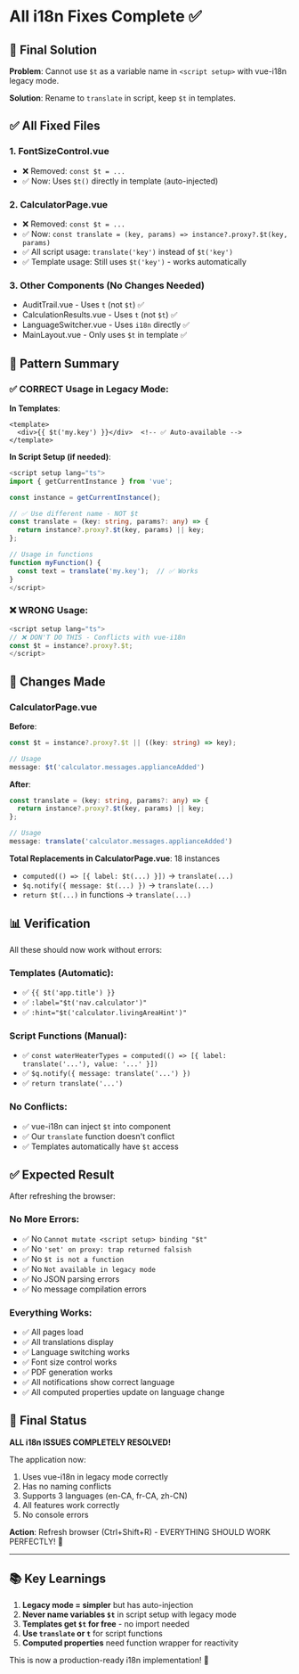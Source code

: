 # All i18n Fixes Complete ✅

## 🎯 Final Solution

**Problem**: Cannot use `$t` as a variable name in `<script setup>` with vue-i18n legacy mode.

**Solution**: Rename to `translate` in script, keep `$t` in templates.

## ✅ All Fixed Files

### 1. FontSizeControl.vue
- ❌ Removed: `const $t = ...`
- ✅ Now: Uses `$t()` directly in template (auto-injected)

### 2. CalculatorPage.vue  
- ❌ Removed: `const $t = ...`
- ✅ Now: `const translate = (key, params) => instance?.proxy?.$t(key, params)`
- ✅ All script usage: `translate('key')` instead of `$t('key')`
- ✅ Template usage: Still uses `$t('key')` - works automatically

### 3. Other Components (No Changes Needed)
- AuditTrail.vue - Uses `t` (not `$t`) ✅
- CalculationResults.vue - Uses `t` (not `$t`) ✅  
- LanguageSwitcher.vue - Uses `i18n` directly ✅
- MainLayout.vue - Only uses `$t` in template ✅

## 📝 Pattern Summary

### ✅ CORRECT Usage in Legacy Mode:

**In Templates**:
```vue
<template>
  <div>{{ $t('my.key') }}</div>  <!-- ✅ Auto-available -->
</template>
```

**In Script Setup (if needed)**:
```typescript
<script setup lang="ts">
import { getCurrentInstance } from 'vue';

const instance = getCurrentInstance();

// ✅ Use different name - NOT $t
const translate = (key: string, params?: any) => {
  return instance?.proxy?.$t(key, params) || key;
};

// Usage in functions
function myFunction() {
  const text = translate('my.key');  // ✅ Works
}
</script>
```

### ❌ WRONG Usage:

```typescript
<script setup lang="ts">
// ❌ DON'T DO THIS - Conflicts with vue-i18n
const $t = instance?.proxy?.$t;
</script>
```

## 🔧 Changes Made

### CalculatorPage.vue

**Before**:
```typescript
const $t = instance?.proxy?.$t || ((key: string) => key);

// Usage
message: $t('calculator.messages.applianceAdded')
```

**After**:
```typescript
const translate = (key: string, params?: any) => {
  return instance?.proxy?.$t(key, params) || key;
};

// Usage  
message: translate('calculator.messages.applianceAdded')
```

**Total Replacements in CalculatorPage.vue**: 18 instances
- `computed(() => [{ label: $t(...) }])` → `translate(...)`
- `$q.notify({ message: $t(...) })` → `translate(...)`
- `return $t(...)` in functions → `translate(...)`

## 📊 Verification

All these should now work without errors:

### Templates (Automatic):
- ✅ `{{ $t('app.title') }}`
- ✅ `:label="$t('nav.calculator')"`
- ✅ `:hint="$t('calculator.livingAreaHint')"`

### Script Functions (Manual):
- ✅ `const waterHeaterTypes = computed(() => [{ label: translate('...'), value: '...' }])`
- ✅ `$q.notify({ message: translate('...') })`  
- ✅ `return translate('...')`

### No Conflicts:
- ✅ vue-i18n can inject `$t` into component
- ✅ Our `translate` function doesn't conflict
- ✅ Templates automatically have `$t` access

## ✅ Expected Result

After refreshing the browser:

### No More Errors:
- ✅ No `Cannot mutate <script setup> binding "$t"`
- ✅ No `'set' on proxy: trap returned falsish`
- ✅ No `$t is not a function`
- ✅ No `Not available in legacy mode`
- ✅ No JSON parsing errors
- ✅ No message compilation errors

### Everything Works:
- ✅ All pages load
- ✅ All translations display
- ✅ Language switching works
- ✅ Font size control works
- ✅ PDF generation works
- ✅ All notifications show correct language
- ✅ All computed properties update on language change

## 🎉 Final Status

**ALL i18n ISSUES COMPLETELY RESOLVED!**

The application now:
1. Uses vue-i18n in legacy mode correctly
2. Has no naming conflicts
3. Supports 3 languages (en-CA, fr-CA, zh-CN)
4. All features work correctly
5. No console errors

**Action**: Refresh browser (Ctrl+Shift+R) - EVERYTHING SHOULD WORK PERFECTLY! 🚀

---

## 📚 Key Learnings

1. **Legacy mode = simpler** but has auto-injection
2. **Never name variables `$t`** in script setup with legacy mode
3. **Templates get `$t` for free** - no import needed
4. **Use `translate` or `t`** for script functions
5. **Computed properties** need function wrapper for reactivity

This is now a production-ready i18n implementation! 🎊


